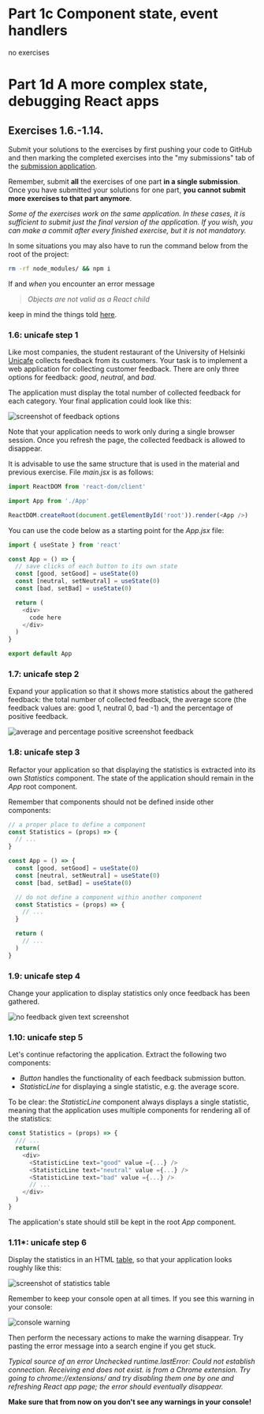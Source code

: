 # Part 1c Component state, event handlers

no exercises

# Part 1d A more complex state, debugging React apps

## Exercises 1.6.-1.14.

Submit your solutions to the exercises by first pushing your code to GitHub and then marking the completed exercises into the "my submissions" tab of the [submission application](https://studies.cs.helsinki.fi/stats/courses/fullstackopen).

Remember, submit **all** the exercises of one part **in a single submission**. Once you have submitted your solutions for one part, **you cannot submit more exercises to that part anymore**.

_Some of the exercises work on the same application. In these cases, it is sufficient to submit just the final version of the application. If you wish, you can make a commit after every finished exercise, but it is not mandatory._

In some situations you may also have to run the command below from the root of the project:

```bash
rm -rf node_modules/ && npm i
```

If and _when_ you encounter an error message

> _Objects are not valid as a React child_

keep in mind the things told [here](https://fullstackopen.com/en/part1/introduction_to_react#do-not-render-objects).

### 1.6: unicafe step 1

Like most companies, the student restaurant of the University of Helsinki [Unicafe](https://www.unicafe.fi) collects feedback from its customers. Your task is to implement a web application for collecting customer feedback. There are only three options for feedback: _good_, _neutral_, and _bad_.

The application must display the total number of collected feedback for each category. Your final application could look like this:

![screenshot of feedback options](https://fullstackopen.com/static/d4fe767d6d8eb46f1dd21334f5f9e46e/5a190/13e.png)

Note that your application needs to work only during a single browser session. Once you refresh the page, the collected feedback is allowed to disappear.

It is advisable to use the same structure that is used in the material and previous exercise. File _main.jsx_ is as follows:

```js
import ReactDOM from 'react-dom/client'

import App from './App'

ReactDOM.createRoot(document.getElementById('root')).render(<App />)
```

You can use the code below as a starting point for the _App.jsx_ file:

```js
import { useState } from 'react'

const App = () => {
  // save clicks of each button to its own state
  const [good, setGood] = useState(0)
  const [neutral, setNeutral] = useState(0)
  const [bad, setBad] = useState(0)

  return (
    <div>
      code here
    </div>
  )
}

export default App
```

### 1.7: unicafe step 2

Expand your application so that it shows more statistics about the gathered feedback: the total number of collected feedback, the average score (the feedback values are: good 1, neutral 0, bad -1) and the percentage of positive feedback.

![average and percentage positive screenshot feedback](https://fullstackopen.com/static/0a5d15ae9f055a15cb469b9c9223df41/5a190/14e.png)

### 1.8: unicafe step 3

Refactor your application so that displaying the statistics is extracted into its own _Statistics_ component. The state of the application should remain in the _App_ root component.

Remember that components should not be defined inside other components:

```js
// a proper place to define a component
const Statistics = (props) => {
  // ...
}

const App = () => {
  const [good, setGood] = useState(0)
  const [neutral, setNeutral] = useState(0)
  const [bad, setBad] = useState(0)

  // do not define a component within another component
  const Statistics = (props) => {
    // ...
  }

  return (
    // ...
  )
}
```

### 1.9: unicafe step 4

Change your application to display statistics only once feedback has been gathered.

![no feedback given text screenshot](https://fullstackopen.com/static/b453d7533ae85dcaf3eccf342a353c58/5a190/15e.png)

### 1.10: unicafe step 5

Let's continue refactoring the application. Extract the following two components:

*   _Button_ handles the functionality of each feedback submission button.
*   _StatisticLine_ for displaying a single statistic, e.g. the average score.

To be clear: the _StatisticLine_ component always displays a single statistic, meaning that the application uses multiple components for rendering all of the statistics:

```js
const Statistics = (props) => {
  /// ...
  return(
    <div>
      <StatisticLine text="good" value ={...} />
      <StatisticLine text="neutral" value ={...} />
      <StatisticLine text="bad" value ={...} />
      // ...
    </div>
  )
}
```

The application's state should still be kept in the root _App_ component.

### 1.11\*: unicafe step 6

Display the statistics in an HTML [table](https://developer.mozilla.org/en-US/docs/Learn/HTML/Tables/Basics), so that your application looks roughly like this:

![screenshot of statistics table](https://fullstackopen.com/static/a74acccc17aafb02b3801ffa1fcc0fdc/5a190/16e.png)

Remember to keep your console open at all times. If you see this warning in your console:

![console warning](https://fullstackopen.com/static/d6f948307449c2673f28f1077ef4d789/5a190/17a.png)

Then perform the necessary actions to make the warning disappear. Try pasting the error message into a search engine if you get stuck.

_Typical source of an error _Unchecked runtime.lastError: Could not establish connection. Receiving end does not exist._ is from a Chrome extension. Try going to _chrome://extensions/_ and try disabling them one by one and refreshing React app page; the error should eventually disappear._

**Make sure that from now on you don't see any warnings in your console!**